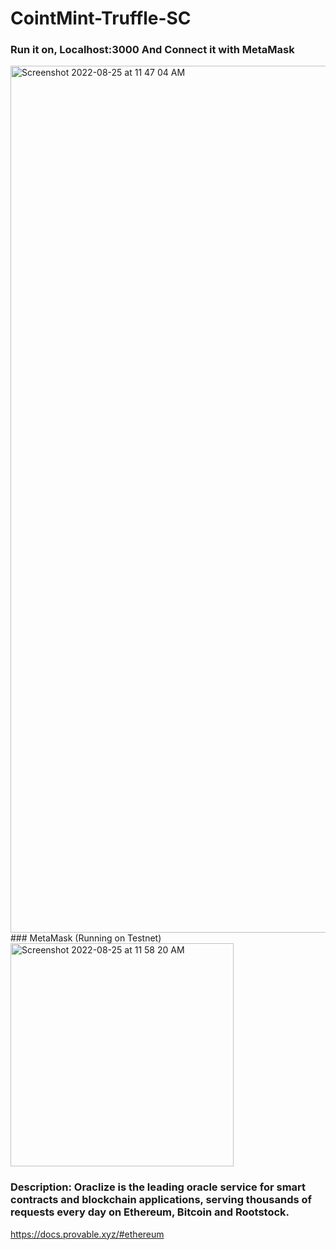 # CointMint-Truffle-SC

### Run it on, Localhost:3000 And Connect it with MetaMask
<img width="1387" alt="Screenshot 2022-08-25 at 11 47 04 AM" src="https://user-images.githubusercontent.com/55745745/186590715-9520af8b-fe00-4177-bb75-b2a4375f80ae.png">
### MetaMask (Running on Testnet)

<img width="357" alt="Screenshot 2022-08-25 at 11 58 20 AM" src="https://user-images.githubusercontent.com/55745745/186593501-4455a22d-04cf-4f76-b3fe-dfa2829abce3.png">

### Description: Oraclize is the leading oracle service for smart contracts and blockchain applications, serving thousands of requests every day on Ethereum, Bitcoin and Rootstock.
https://docs.provable.xyz/#ethereum
